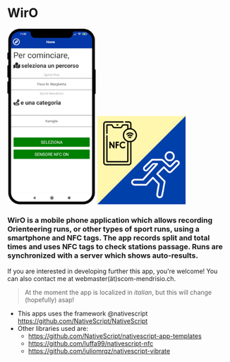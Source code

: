 # WirO
<p float="left">
<img src="graphics/phone.png" alt="drawing" width="200"/>
<img src="graphics/logo.png" alt="drawing" width="200"/>
</p>

### WirO is a mobile phone application which allows recording Orienteering runs, or other types of sport runs, using a smartphone and NFC tags. The app records split and total times and uses NFC tags to check stations passage. Runs are synchronized with a server which shows auto-results.

If you are interested in developing further this app, you're welcome! You can also contact me at webmaster(ät)scom-mendrisio.ch.

> At the moment the app is localized in _italian_, but this will change (hopefully) asap!

- This apps uses the framework @nativescript https://github.com/NativeScript/NativeScript
- Other libraries used are:
  - https://github.com/NativeScript/nativescript-app-templates
  - https://github.com/luffa99/nativescript-nfc
  - https://github.com/juliomrqz/nativescript-vibrate
